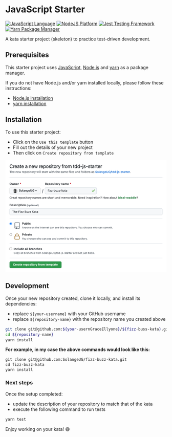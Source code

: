 # JavaScript Starter

[![JavaScript Language](https://img.shields.io/badge/language-JavaScript-F7DF1E.svg?logo=JavaScript)][1]
[![NodeJS Platform](https://img.shields.io/badge/platform-NodeJS-339933.svg?logo=Node.js)][2]
[![Jest Testing Framework](https://img.shields.io/badge/testing%20framework-Jest-C21325.svg?logo=Jest)][3]
[![Yarn Package Manager](https://img.shields.io/badge/package%20manager-Yarn-2C8EBB.svg?logo=Yarn)][4]

A kata starter project (skeleton) to practice test-driven development.

## Prerequisites

This starter project uses [JavaScript][1], [Node.js][2] and [yarn][4] as a package manager.

If you do not have Node.js and/or yarn installed locally, please follow these instructions:
- [Node.js installation][5]
- [yarn installation][6]


## Installation

To use this starter project:

- Click on the `Use this template` button
- Fill out the details of your new project
- Then click on `Create repository from template`

![Create repository from template](./docs/create-from-template.png)


## Development

Once your new repository created, clone it locally, and install its dependencies:
- replace `${your-username}` with your GitHub username
- replace `${repository-name}` with the repository name you created above

```bash
git clone git@github.com:${your-usernGraceEllyone}/${fizz-buss-kata}.git
cd ${repository-name}
yarn install
```

**For example, in my case the above commands would look like this:**

```bas
git clone git@github.com:SolangeUG/fizz-buzz-kata.git
cd fizz-buzz-kata
yarn install
```

### Next steps

Once the setup completed:
- update the description of your repository to match that of the kata
- execute the following command to run tests

```bash
yarn test
```

Enjoy working on your kata! :smile:


[1]: https://www.javascript.com/
[2]: https://nodejs.org/en/
[3]: https://jestjs.io/
[4]: https://classic.yarnpkg.com/en/
[5]: https://nodejs.org/en/download/
[6]: https://classic.yarnpkg.com/en/docs/install
